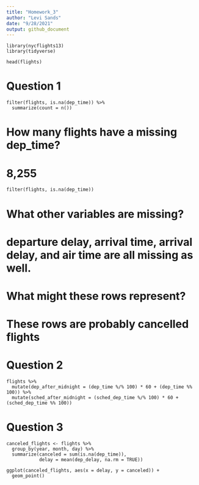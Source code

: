 ```yaml
---
title: "Homework_3"
author: "Levi Sands"
date: "9/28/2021"
output: github_document
---
```


```{r}
library(nycflights13)
library(tidyverse)
```

```{r}
head(flights)
```

# Question 1

```{r}
filter(flights, is.na(dep_time)) %>%
  summarize(count = n())
```

# How many flights have a missing dep_time?
# 8,255

```{r}
filter(flights, is.na(dep_time))
```

# What other variables are missing?
# departure delay, arrival time, arrival delay, and air time are all missing as well.

# What might these rows represent?
# These rows are probably cancelled flights

# Question 2

```{r}
flights %>%
  mutate(dep_after_midnight = (dep_time %/% 100) * 60 + (dep_time %% 100)) %>%
  mutate(sched_after_midnight = (sched_dep_time %/% 100) * 60 + (sched_dep_time %% 100))
```

# Question 3

```{r}
canceled_flights <- flights %>%
  group_by(year, month, day) %>%
  summarize(canceled = sum(is.na(dep_time)),
            delay = mean(dep_delay, na.rm = TRUE))
```

```{r}
ggplot(canceled_flights, aes(x = delay, y = canceled)) +
  geom_point()
```